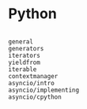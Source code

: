 # Python

```{toctree}

general
generators
iterators
yieldfrom
iterable
contextmanager
asyncio/intro
asyncio/implementing
asyncio/cpython
```
